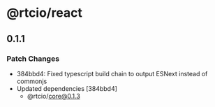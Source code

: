 # @rtcio/react

## 0.1.1

### Patch Changes

- 384bbd4: Fixed typescript build chain to output ESNext instead of commonjs
- Updated dependencies [384bbd4]
  - @rtcio/core@0.1.3
